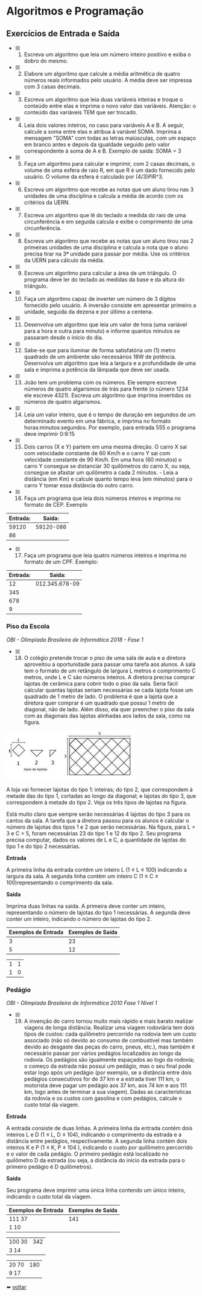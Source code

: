 # Algoritmos e Programação
## Exercícios de Entrada e Saída

- [x] 1. Escreva um algoritmo que leia um número inteiro positivo e exiba o dobro do mesmo.

- [x] 2. Elabore um algoritmo que calcule a média aritmética de quatro números reais informados pelo usuário. A média deve ser impressa com 3 casas decimais.

- [x] 3. Escreva um algoritmo que leia duas variáveis inteiras e troque o conteúdo entre elas e imprima o novo valor das variáveis. Atenção: o conteúdo das variáveis TEM que ser trocado.

- [x] 4. Leia dois valores inteiros, no caso para variáveis A e B. A seguir, calcule a soma entre elas e atribua à variável SOMA. Imprima a mensagem "SOMA" com todas as letras maiúsculas, com um espaço em branco antes e depois da igualdade seguido pelo valor correspondente à soma de A e B. Exemplo de saída: SOMA = 3

- [x] 5. Faça um algoritmo para calcular e imprimir, com 2 casas decimais, o volume de uma esfera de raio R, em que R é um dado fornecido pelo usuário. O volume da esfera é calculado por (4/3)*Pi*R^3.

- [x] 6. Escreva um algoritmo que recebe as notas que um aluno tirou nas 3 unidades de uma disciplina e calcula a média de acordo com os critérios da UERN.

- [x] 7. Escreva um algoritmo que lê do teclado a medida do raio de uma circunferência e em seguida calcula e exibe o comprimento de uma circunferência.

- [x] 8. Escreva um algoritmo que recebe as notas que um aluno tirou nas 2 primeiras unidades de uma disciplina e calcula a nota que o aluno precisa tirar na 3ª unidade para passar por média. Use os critérios da UERN para cálculo da média.

- [x] 9. Escreva um algoritmo para calcular a área de um triângulo. O programa deve ler do teclado as medidas da base e da altura do triângulo.

- [x] 10. Faça um algoritmo capaz de inverter um número de 3 dígitos fornecido pelo usuário. A inversão consiste em apresentar primeiro a unidade, seguida da dezena e por último a centena.

- [x] 11. Desenvolva um algoritmo que leia um valor de hora (uma variável para a hora e outra para minuto) e informe quantos minutos se passaram desde o início do dia.

- [x] 12. Sabe-se que para iluminar de forma satisfatória um (1) metro quadrado de um ambiente são necessários 18W de potência. Desenvolva um algoritmo que leia a largura e a profundidade de uma sala e imprima a potência da lâmpada que deve ser usada.

- [x] 13. João tem um problema com os números. Ele sempre escreve números de quatro algarismos de trás para frente (o número 1234 ele escreve 4321). Escreva um algoritmo que imprima invertidos os números de quatro algarismos.

- [x] 14. Leia um valor inteiro, que é o tempo de duração em segundos de um determinado evento em uma fábrica, e imprima no formato horas:minutos:segundos. Por exemplo, para entrada 555 o programa deve imprimir 0:9:15

- [x] 15. Dois carros (X e Y) partem em uma mesma direção. O carro X sai com velocidade constante de 60 Km/h e o carro Y sai com velocidade constante de 90 Km/h. Em uma hora (60 minutos) o carro Y consegue se distanciar 30 quilômetros do carro X, ou seja, consegue se afastar um quilômetro a cada 2 minutos. - Leia a distância (em Km) e calcule quanto tempo leva (em minutos) para o carro Y tomar essa distância do outro carro.

- [x] 16. Faça um programa que leia dois números inteiros e imprima no formato de CEP. Exemplo

| Entrada:  | Saída:    |
| -------   | ------    |
| 59120     | 59120-086 |
| 86        |           |

- [x] 17. Faça um programa que leia quatro números inteiros e imprima no formato de um CPF. Exemplo:

| Entrada:  | Saída:        |
| -------   | ------        |
| 12        |012.345.678-09 |
| 345       |               |
| 678       |               |
| 9         |               |

### Piso da Escola

*OBI - Olimpíada Brasileira de Informática 2018 - Fase 1*

- [x] 18. O colégio pretende trocar o piso de uma sala de aula e a diretora aproveitou a oportunidade para passar uma tarefa aos alunos. A sala tem o formato de um retângulo de largura L metros e comprimento C metros, onde L e C são números inteiros. A diretora precisa comprar lajotas de cerâmica para cobrir todo o piso da sala. Seria fácil calcular quantas lajotas seriam necessárias se cada lajota fosse um quadrado de 1 metro de lado. O problema é que a lajota que a diretora quer comprar é um quadrado que possui 1 metro de diagonal, não de lado. Além disso, ela quer preencher o piso da sala com as diagonais das lajotas alinhadas aos lados da sala, como na figura.

![x](lajota.jpg)

A loja vai fornecer lajotas do tipo 1: inteiras; do tipo 2, que correspondem à metade das do tipo 1, cortadas ao longo da diagonal; e lajotas do tipo 3, que correspondem à metade do tipo 2. Veja os três tipos de lajotas na figura.

Está muito claro que sempre serão necessárias 4 lajotas do tipo 3 para os cantos da sala. A tarefa que a diretora passou para os alunos é calcular o número de lajotas dos tipos 1 e 2 que serão necessárias. Na figura, para L = 3 e C = 5, foram necessárias 23 do tipo 1 e 12 do tipo 2. Seu programa precisa computar, dados os valores de L e C, a quantidade de lajotas do tipo 1 e do tipo 2 necessárias.

**Entrada**

A primeira linha da entrada contém um inteiro L (1 ≤ L ≤ 100) indicando a largura da sala. A segunda linha contém um inteiro C (1 ≤ C ≤ 100)representando o comprimento da sala.

**Saída**

Imprima duas linhas na saída. A primeira deve conter um inteiro, representando o número de lajotas do tipo 1 necessárias. A segunda deve conter um inteiro, indicando o número de lajotas do tipo 2.

|Exemplos de Entrada|Exemplos de Saída  |
| -------           | ------            |
|   3               |   23              |
|   5               |   12              |

|                   |                   |
| ---               | ---               |
|   1               |   1               |
|   1               |   0               |

### Pedágio

*OBI - Olimpíada Brasileira de Informática 2010 Fase 1 Nível 1*

- [x] 19. A invenção do carro tornou muito mais rápido e mais barato realizar viagens de longa distância. Realizar uma viagem rodoviária tem dois tipos de custos: cada quilômetro percorrido na rodovia tem um custo associado (não só devido ao consumo de combustível mas também devido ao desgaste das peças do carro, pneus, etc.), mas também é necessário passar por vários pedágios localizados ao longo da rodovia.
Os pedágios são igualmente espaçados ao logo da rodovia; o começo da estrada não possui um pedágio, mas o seu final pode estar logo após um pedágio (por exemplo, se a distância entre dois pedágios consecutivos for de 37 km e a estrada tiver 111 km, o motorista deve pagar um pedágio aos 37 km, aos 74 km e aos 111 km, logo antes de terminar a sua viagem).
Dadas as características da rodovia e os custos com gasolina e com pedágios, calcule o custo total da viagem.

**Entrada**

A entrada consiste de duas linhas. A primeira linha da entrada contém dois inteiros L e D (1 ≤ L, D ≤ 104), indicando o comprimento da estrada e a distância entre pedágios, respectivamente. A segunda linha contém dois inteiros K e P (1 ≤ K, P ≤ 104 ), indicando o custo por quilômetro percorrido e o valor de cada pedágio. O primeiro pedágio está localizado no quilômetro D da estrada (ou seja, a distância do início da estrada para o primeiro pedágio é D quilômetros).

**Saída**

Seu programa deve imprimir uma única linha contendo um único inteiro, indicando o custo total da viagem.

|Exemplos de Entrada|Exemplos de Saída  |
| ---               | ---               |
|111 37             |141                |
|1 10               |                   |

|                   |                   |
| ---               | ---               |
|100 30             |342                |
|3 14               |                   |

|                   |                   |
| ---               | ---               |
|20 70              |180                |
|9 17               |                   |

:arrow_left: [voltar](../README.md)
